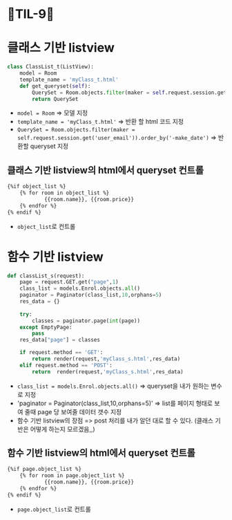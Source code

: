 # 🦄TIL-9🦄

# 클래스 기반 listview
```py
class ClassList_t(ListView):
    model = Room
    template_name = 'myClass_t.html'
    def get_queryset(self): 
        QuerySet = Room.objects.filter(maker = self.request.session.get('user_email')).order_by('-make_date')  
        return QuerySet
```
- `model = Room` => 모델 지정
- `template_name = 'myClass_t.html'` => 반환 할 html 코드 지정
- `QuerySet = Room.objects.filter(maker = self.request.session.get('user_email')).order_by('-make_date')` => 반환할 queryset 지정

## 클래스 기반 listview의 html에서 queryset 컨트롤
```html
{%if object_list %}
    {% for room in object_list %}
            {{room.name}}, {{room.price}}
    {% endfor %} 
{% endif %}
```
- `object_list`로 컨트롤

# 함수 기반 listview
```py
def classList_s(request):
    page = request.GET.get("page",1)
    class_list = models.Enrol.objects.all()
    paginator = Paginator(class_list,10,orphans=5)
    res_data = {}
    
    try:
        classes = paginator.page(int(page))
    except EmptyPage:
        pass
    res_data["page"] = classes

    if request.method == 'GET':
        return render(request,'myClass_s.html',res_data)
    elif request.method == 'POST':
        return  render(request,'myClass_s.html',res_data)
```
- `class_list = models.Enrol.objects.all()`  => queryset을 내가 원하는 변수로 지정
- 'paginator = Paginator(class_list,10,orphans=5)' => list를 페이지 형태로 보여 줄때 page 당 보여줄 데이터 갯수 지정
- 함수 기반 listview의 장점 => post 처리를 내가 알던 대로 할 수 있다. (클래스 기반은 어떻게 하는지 모르겠음,,)
   
## 함수 기반 listview의 html에서 queryset 컨트롤
```html
{%if page.object_list %}
    {% for room in page.object_list %}
            {{room.name}}, {{room.price}}
    {% endfor %} 
{% endif %}
```
- `page.object_list`로 컨트롤
